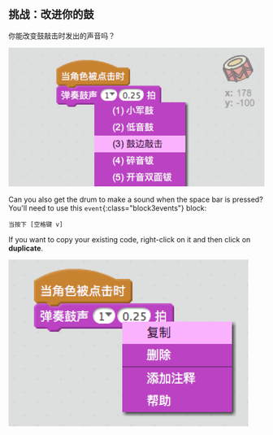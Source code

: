 ## 挑战：改进你的鼓

你能改变鼓敲击时发出的声音吗？

![截屏](images/band-drum-sound.png)

Can you also get the drum to make a sound when the space bar is pressed? You'll need to use this `event`{:class="block3events"} block:

```blocks3
当按下 [空格键 v]
```

If you want to copy your existing code, right-click on it and then click on **duplicate**.

![截图](images/band-duplicate-code.png)